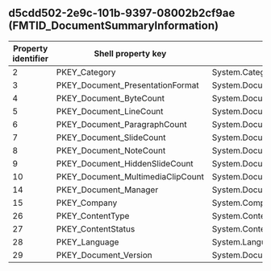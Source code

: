## d5cdd502-2e9c-101b-9397-08002b2cf9ae (FMTID_DocumentSummaryInformation)

Property identifier | Shell property key | Shell name | Alias
--- | --- | --- | ---
2 | PKEY_Category | System.Category | PIDDSI_CATEGORY
3 | PKEY_Document_PresentationFormat | System.Document.PresentationFormat | PIDDSI_PRESFORMAT
4 | PKEY_Document_ByteCount | System.Document.ByteCount | PIDDSI_BYTECOUNT
5 | PKEY_Document_LineCount | System.Document.LineCount | PIDDSI_LINECOUNT
6 | PKEY_Document_ParagraphCount | System.Document.ParagraphCount | PIDDSI_PARCOUNT
7 | PKEY_Document_SlideCount | System.Document.SlideCount | PIDDSI_SLIDECOUNT
8 | PKEY_Document_NoteCount | System.Document.NoteCount | PIDDSI_NOTECOUNT
9 | PKEY_Document_HiddenSlideCount | System.Document.HiddenSlideCount | PIDDSI_HIDDENCOUNT
10 | PKEY_Document_MultimediaClipCount | System.Document.MultimediaClipCount | PIDDSI_MMCLIPCOUNT
14 | PKEY_Document_Manager | System.Document.Manager | PIDDSI_MANAGER
15 | PKEY_Company | System.Company | PIDDSI_COMPANY
26 | PKEY_ContentType | System.ContentType | 
27 | PKEY_ContentStatus | System.ContentStatus | 
28 | PKEY_Language | System.Language | 
29 | PKEY_Document_Version | System.Document.Version | 

